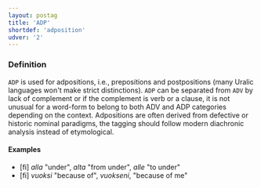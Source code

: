```yaml
---
layout: postag
title: 'ADP'
shortdef: 'adposition'
udver: '2'
---
```


### Definition

`ADP` is used for adpositions, i.e., prepositions and postpositions (many Uralic
languages won't make strict distinctions). `ADP` can be separated from `ADV` by
lack of complement or if the complement is verb or a clause, it is not unusual
for a word-form to belong to both ADV and ADP categories depending on the
context.  Adpositions are often derived from defective or historic nominal
paradigms, the tagging should follow modern diachronic analysis instead of
etymological.

#### Examples

* [fi] _alla_ "under", _alta_ "from under", _alle_ "to under"
* [fi] _vuoksi_ "because of", _vuokseni_, "because of me"

<!-- Interlanguage links updated Ne 5. května 2024, 18:19:33 CEST -->

